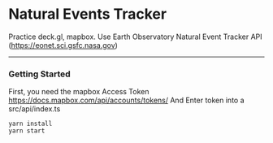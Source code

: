 # Natural Events Tracker

Practice deck.gl, mapbox. 
Use Earth Observatory Natural Event Tracker API
(https://eonet.sci.gsfc.nasa.gov)

---
### Getting Started
First, you need the mapbox Access Token
https://docs.mapbox.com/api/accounts/tokens/
And Enter token into a src/api/index.ts
```
yarn install
yarn start
```

